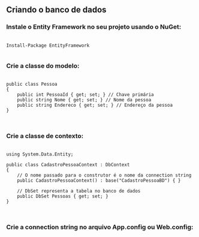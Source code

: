 ## Criando o banco de dados
### Instale o Entity Framework no seu projeto usando o NuGet:
<pre>
  <code>
Install-Package EntityFramework
  </code>
</pre>
### Crie a classe do modelo:
<pre>
  <code>
public class Pessoa
{
    public int PessoaId { get; set; } // Chave primária
    public string Nome { get; set; } // Nome da pessoa
    public string Endereco { get; set; } // Endereço da pessoa
}

  </code>
</pre>
### Crie a classe de contexto:
<pre>
  <code>
using System.Data.Entity;

public class CadastroPessoaContext : DbContext
{
    // O nome passado para o construtor é o nome da connection string
    public CadastroPessoaContext() : base("CadastroPessoaBD") { }

    // DbSet representa a tabela no banco de dados
    public DbSet<Pessoa> Pessoas { get; set; }
}

  </code>
</pre>
### Crie a connection string no arquivo App.config ou Web.config:
<pre>
  <code>
<connectionStrings>
  <add name="CadastroPessoaBD" connectionString="Data Source=(LocalDB)\MSSQLLocalDB;AttachDbFilename=|DataDirectory|\CadastroPessoaBD.mdf;Integrated Security=True" providerName="System.Data.SqlClient"/>
</connectionStrings>

  </code>
</pre>
